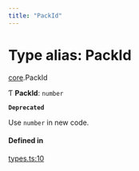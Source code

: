 ```yaml
---
title: "PackId"
---
```

# Type alias: PackId

[core](../modules/core.md).PackId

Ƭ **PackId**: `number`

**`Deprecated`**

 Use `number` in new code.

#### Defined in

[types.ts:10](https://github.com/coda/packs-sdk/blob/main/types.ts#L10)

